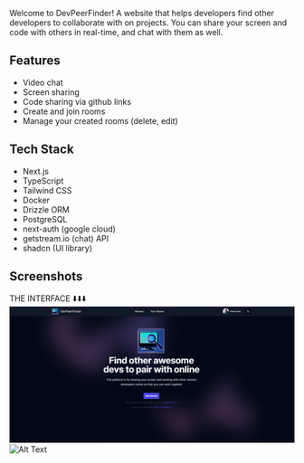 Welcome to DevPeerFinder!
A website that helps developers find other developers to collaborate with on projects.
You can share your screen and code with others in real-time, and chat with them as well.

## Features
- Video chat
- Screen sharing
- Code sharing via github links
- Create and join rooms
- Manage your created rooms (delete, edit)

## Tech Stack
- Next.js
- TypeScript
- Tailwind CSS
- Docker
- Drizzle ORM
- PostgreSQL
- next-auth (google cloud)
- getstream.io (chat) API
- shadcn (UI library)

## Screenshots

THE INTERFACE ⬇️⬇️⬇️
![Alt Text](screenshots/landing-page.png)
![Alt Text](screenshots/sum.png)


